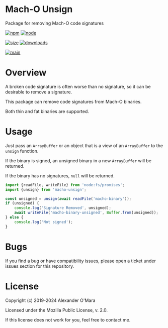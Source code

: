 # Mach-O Unsign

Package for removing Mach-O code signatures

[![npm](https://img.shields.io/npm/v/macho-unsign.svg)](https://npmjs.com/package/macho-unsign)
[![node](https://img.shields.io/node/v/macho-unsign.svg)](https://nodejs.org)

[![size](https://packagephobia.now.sh/badge?p=macho-unsign)](https://packagephobia.now.sh/result?p=macho-unsign)
[![downloads](https://img.shields.io/npm/dm/macho-unsign.svg)](https://npmcharts.com/compare/macho-unsign?minimal=true)

[![main](https://github.com/AlexanderOMara/macho-unsign/actions/workflows/main.yaml/badge.svg)](https://github.com/AlexanderOMara/macho-unsign/actions/workflows/main.yaml)

# Overview

A broken code signature is often worse than no signature, so it can be desirable to remove a signature.

This package can remove code signatures from Mach-O binaries.

Both thin and fat binaries are supported.

# Usage

Just pass an `ArrayBuffer` or an object that is a view of an `ArrayBuffer` to the `unsign` function.

If the binary is signed, an unsigned binary in a new `ArrayBuffer` will be returned.

If the binary has no signatures, `null` will be returned.

```js
import {readFile, writeFile} from 'node:fs/promises';
import {unsign} from 'macho-unsign';

const unsigned = unsign(await readFile('macho-binary'));
if (unsigned) {
	console.log('Signature Removed', unsigned);
	await writeFile('macho-binary-unsigned', Buffer.from(unsigned));
} else {
	console.log('Not signed');
}
```

# Bugs

If you find a bug or have compatibility issues, please open a ticket under issues section for this repository.

# License

Copyright (c) 2019-2024 Alexander O'Mara

Licensed under the Mozilla Public License, v. 2.0.

If this license does not work for you, feel free to contact me.
